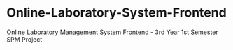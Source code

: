 # Online-Laboratory-System-Frontend
Online Laboratory Management System Frontend - 3rd Year 1st Semester SPM Project
